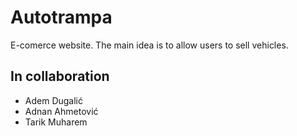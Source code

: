 # Autotrampa

E-comerce website. The main idea is to allow users to sell vehicles.

## In collaboration

- Adem Dugalić
- Adnan Ahmetović
- Tarik Muharem
